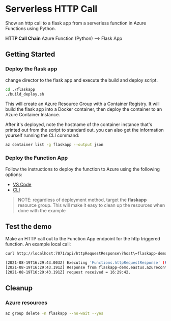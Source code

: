 # Serverless HTTP Call

Show an http call to a flask app from a serverless function in Azure Functions using Python.

**HTTP Call Chain**
Azure Function (Python) --> Flask App


## Getting Started

### Deploy the flask app
change director to the flask app and execute the build and deploy script.

```bash
cd ./flaskapp
./build_deploy.sh
```

This will create an Azure Resource Group with a Container Registry. It will build the flask app into a Docker container, then deploy the container to an Azure Container Instance.

After it's deployed, note the hostname of the container instance that's printed out from the script to standard out. you can also get the information yourself running the CLI command:

```bash
az container list -g flaskapp --output json
```

### Deploy the Function App

Follow the instructions to deploy the function to Azure using the following options:

- [VS Code](https://docs.microsoft.com/en-us/azure/azure-functions/create-first-function-vs-code-python)
- [CLI](https://docs.microsoft.com/en-us/azure/azure-functions/create-first-function-cli-python?tabs=azure-cli%2Cbash%2Cbrowser)

> NOTE: regardless of deployment method, target the **flaskapp** resource group. This will make it easy to clean up the resources when done with the example

## Test the demo

Make an HTTP call out to the Function App endpoint for the http triggered function. An example local call:

```bash
curl http://localhost:7071/api/httpRequestResponse\?host\=flaskapp-demo.eastus.azurecontainer.io

[2021-08-19T16:29:43.003Z] Executing 'Functions.httpRequestResponse' (Reason='This function was programmatically called via the host APIs.', Id=6ad47ecb-6000-4a14-ab22-b9a7ebd67924)
[2021-08-19T16:29:43.191Z] Response from flaskapp-demo.eastus.azurecontainer.io:
[2021-08-19T16:29:43.191Z] request received = 16:29:42.
```

## Cleanup

### Azure resources

```bash
az group delete -n flaskapp --no-wait --yes
```